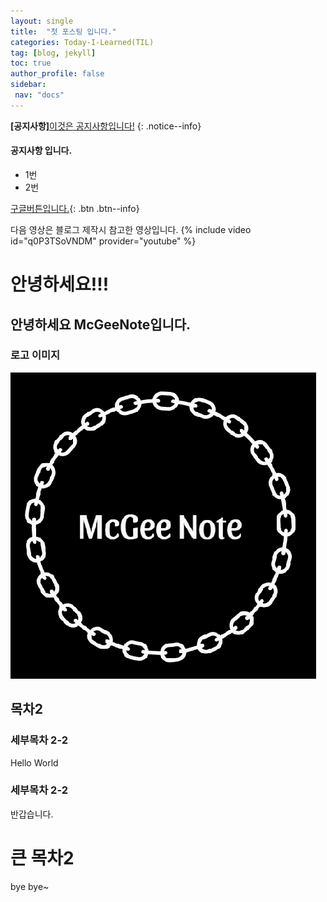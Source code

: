 ```yaml
---
layout: single
title:  "첫 포스팅 입니다."
categories: Today-I-Learned(TIL)
tag: [blog, jekyll]
toc: true
author_profile: false
sidebar:
 nav: "docs"
---
```


**[공지사항]**[이것은 공지사항입니다!](https://mistakes.github.io/minimal-mistakes/docs/quick-start-guide/)
{: .notice--info}

<div class="notice--info">
<h4>공지사항 입니다.</h4>
	<ul>
		<li>1번</li>
		<li>2번</li>
	</ul>
</div>

[구글버튼입니다.](https://google.com){: .btn .btn--info}

다음 영상은 블로그 제작시 참고한 영상입니다.
{% include video id="q0P3TSoVNDM" provider="youtube" %}

# 안녕하세요!!!

## 안녕하세요 McGeeNote입니다.

### 로고 이미지
<img src="/images/2023-03-17-first/Logo.png">

## 목차2
### 세부목차 2-2

Hello World

### 세부목차 2-2

반갑습니다.

# 큰 목차2

bye bye~